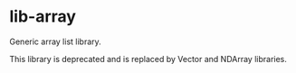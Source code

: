 # lib-array
Generic array list library.

This library is deprecated and is replaced by Vector and NDArray libraries.
